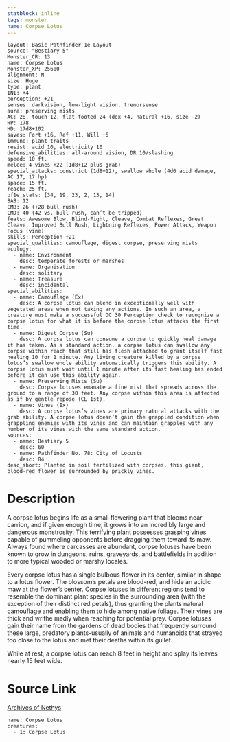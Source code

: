 ```yaml
---
statblock: inline
tags: monster
name: Corpse Lotus
---
```

```statblock
layout: Basic Pathfinder 1e Layout
source: "Bestiary 5"
Monster_CR: 13
name: Corpse Lotus
Monster_XP: 25600
alignment: N
size: Huge
type: plant
INI: +4
perception: +21
senses: darkvision, low-light vision, tremorsense
aura: preserving mists
AC: 28, touch 12, flat-footed 24 (dex +4, natural +16, size -2)
HP: 178
HD: 17d8+102
saves: Fort +16, Ref +11, Will +6
immune: plant traits
resist: acid 10, electricity 10
defensive_abilities: all-around vision, DR 10/slashing
speed: 10 ft.
melee: 4 vines +22 (1d8+12 plus grab)
special_attacks: constrict (1d8+12), swallow whole (4d6 acid damage, AC 17, 17 hp)
space: 15 ft.
reach: 25 ft.
pf1e_stats: [34, 19, 23, 2, 13, 14]
BAB: 12
CMB: 26 (+28 bull rush)
CMD: 40 (42 vs. bull rush, can’t be tripped)
feats: Awesome Blow, Blind-Fight, Cleave, Combat Reflexes, Great Cleave, Improved Bull Rush, Lightning Reflexes, Power Attack, Weapon Focus (vine)
skills: Perception +21
special_qualities: camouflage, digest corpse, preserving mists
ecology:
  - name: Environment
    desc: temperate forests or marshes
  - name: Organisation
    desc: solitary
  - name: Treasure
    desc: incidental
special_abilities:
  - name: Camouflage (Ex)
    desc: A corpse lotus can blend in exceptionally well with vegetated areas when not taking any actions. In such an area, a creature must make a successful DC 30 Perception check to recognize a corpse lotus for what it is before the corpse lotus attacks the first time.
  - name: Digest Corpse (Su)
    desc: A corpse lotus can consume a corpse to quickly heal damage it has taken. As a standard action, a corpse lotus can swallow any corpse within reach that still has flesh attached to grant itself fast healing 10 for 1 minute. Any living creature killed by a corpse lotus’s swallow whole ability automatically triggers this ability. A corpse lotus must wait until 1 minute after its fast healing has ended before it can use this ability again.
  - name: Preserving Mists (Su)
    desc: Corpse lotuses emanate a fine mist that spreads across the ground to a range of 30 feet. Any corpse within this area is affected as if by gentle repose (CL 1st).
  - name: Vines (Ex)
    desc: A corpse lotus’s vines are primary natural attacks with the grab ability. A corpse lotus doesn’t gain the grappled condition when grappling enemies with its vines and can maintain grapples with any number of its vines with the same standard action.
sources:
  - name: Bestiary 5
    desc: 60
  - name: Pathfinder No. 78: City of Locusts
    desc: 84
desc_short: Planted in soil fertilized with corpses, this giant, blood-red flower is surrounded by prickly vines.
```
# Description
A corpse lotus begins life as a small flowering plant that blooms near carrion, and if given enough time, it grows into an incredibly large and dangerous monstrosity. This terrifying plant possesses grasping vines capable of pummeling opponents before dragging them toward its maw. Always found where carcasses are abundant, corpse lotuses have been known to grow in dungeons, ruins, graveyards, and battlefields in addition to more typical wooded or marshy locales.

Every corpse lotus has a single bulbous flower in its center, similar in shape to a lotus flower. The blossom’s petals are blood-red, and hide an acidic maw at the flower’s center. Corpse lotuses in different regions tend to resemble the dominant plant species in the surrounding area (with the exception of their distinct red petals), thus granting the plants natural camouflage and enabling them to hide among native foliage. Their vines are thick and writhe madly when reaching for potential prey. Corpse lotuses gain their name from the gardens of dead bodies that frequently surround these large, predatory plants-usually of animals and humanoids that strayed too close to the lotus and met their deaths within its gullet.

While at rest, a corpse lotus can reach 8 feet in height and splay its leaves nearly 15 feet wide.
# Source Link
[Archives of Nethys](https://aonprd.com/MonsterDisplay.aspx?ItemName=Corpse%20Lotus)
```encounter-table
name: Corpse Lotus
creatures:
  - 1: Corpse Lotus
```
